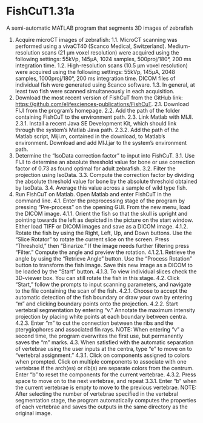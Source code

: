 # FishCuT1.31a
A semi-automatic MATLAB program that segments 3D images of zebrafish
1.	Acquire microCT images of zebrafish:
1.1.	MicroCT scanning was performed using a vivaCT40 (Scanco Medical, Switzerland). Medium-resolution scans (21 µm voxel resolution) were acquired using the following settings: 55kVp, 145μA, 1024 samples, 500proj/180°, 200 ms integration time. 
1.2.	High-resolution scans (10.5 µm voxel resolution) were acquired using the following settings: 55kVp, 145μA, 2048 samples, 1000proj/180°, 200 ms integration time. DICOM files of individual fish were generated using Scanco software. 
1.3.	In general, at least two fish were scanned simultaneously in each acquisition.
2.	Download the most recent version of FishCuT from the GitHub link: https://github.com/elifesciences-publications/FishCuT.
2.1.	Download FIJI from the program’s homepage.
2.2.	Add the path of the folder containing FishCuT to the environment path.
2.3.	Link Matlab with MIJI.
2.3.1.	Install a recent Java SE Development Kit, which should link through the system’s Matlab Java path.
2.3.2.	Add the path of the Matlab script, Miji.m, contained in the download, to Matlab’s environment. Download and add MIJ.jar to the system’s environment path.
3.	Determine the “IsoData correction factor” to input into FishCuT.
3.1.	Use FIJI to determine an absolute threshold value for bone or use correction factor of 0.73 as found optimal for adult zebrafish.
3.2.	Filter the projection using IsoData.
3.3.	Compute the correction factor by dividing the absolute threshold value for bone by the absolute threshold obtained by IsoData.
3.4.	Average this value across a sample of wild type fish.
4.	Run FishCuT on Matlab. Open Matlab and enter FishCuT in the command line.
4.1.	Enter the preprocessing stage of the program by pressing “Pre-process” on the opening GUI. From the new menu, load the DICOM image.
4.1.1.	Orient the fish so that the skull is upright and pointing towards the left as depicted in the picture on the start window. Either load TIFF or DICOM images and save as a DICOM image.
4.1.2.	Rotate the fish by using the Right, Left, Up, and Down buttons. Use the “Slice Rotator” to rotate the current slice on the screen. Press “Threshold,” then “Binarize.” If the image needs further filtering press “Filter.” Compute the angle and preview the rotation.
4.1.2.1.	Retrieve the angle by using the “Retrieve Angle” button. Use the “Process Rotation” button to transform the fish image. Save this new image as a DICOM to be loaded by the “Start” button.
4.1.3.	To view individual slices check the 3D-viewer box. You can still rotate the fish in this stage.
4.2.	Click “Start,” follow the prompts to input scanning parameters, and navigate to the file containing the scan of the fish.
4.2.1.	Choose to accept the automatic detection of the fish boundary or draw your own by entering “m” and clicking boundary points onto the projection.
4.2.2.	Start vertebral segmentation by entering “v.” Annotate the maximum intensity projection by placing white points at each boundary between centra.
4.2.3.	Enter “m” to cut the connection between the ribs and the pterygiophores and associated fin rays.
NOTE: When entering “v” a second time, the program overwrites the first use, but permanently saves the “m” marks.
4.3.	When satisfied with the automatic separation of vertebrae using the user inputs at the centra, type “e” to move on to “vertebral assignment.”
4.3.1.	Click on components assigned to colors when prompted. Click on multiple components to associate with one vertebrae if the arch(es) or rib(s) are separate colors from the centrum. Enter “b” to reset the components for the current vertebrae.
4.3.2.	Press space to move on to the next vertebrae, and repeat 3.3.1. Enter “b” when the current vertebrae is empty to move to the previous vertebrae.
NOTE: After selecting the number of vertebrae specified in the vertebral segmentation stage, the program automatically computes the properties of each vertebrae and saves the outputs in the same directory as the original image.
